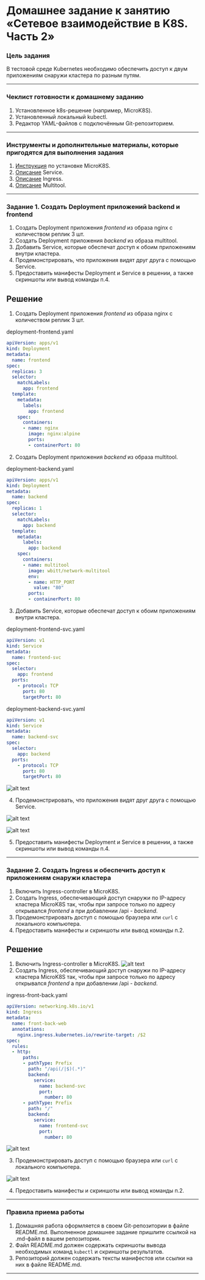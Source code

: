 # Домашнее задание к занятию «Сетевое взаимодействие в K8S. Часть 2»

### Цель задания

В тестовой среде Kubernetes необходимо обеспечить доступ к двум приложениям снаружи кластера по разным путям.

------

### Чеклист готовности к домашнему заданию

1. Установленное k8s-решение (например, MicroK8S).
2. Установленный локальный kubectl.
3. Редактор YAML-файлов с подключённым Git-репозиторием.

------

### Инструменты и дополнительные материалы, которые пригодятся для выполнения задания

1. [Инструкция](https://microk8s.io/docs/getting-started) по установке MicroK8S.
2. [Описание](https://kubernetes.io/docs/concepts/services-networking/service/) Service.
3. [Описание](https://kubernetes.io/docs/concepts/services-networking/ingress/) Ingress.
4. [Описание](https://github.com/wbitt/Network-MultiTool) Multitool.

------

### Задание 1. Создать Deployment приложений backend и frontend

1. Создать Deployment приложения _frontend_ из образа nginx с количеством реплик 3 шт.
2. Создать Deployment приложения _backend_ из образа multitool. 
3. Добавить Service, которые обеспечат доступ к обоим приложениям внутри кластера. 
4. Продемонстрировать, что приложения видят друг друга с помощью Service.
5. Предоставить манифесты Deployment и Service в решении, а также скриншоты или вывод команды п.4.

## Решение

1. Создать Deployment приложения _frontend_ из образа nginx с количеством реплик 3 шт.

deployment-frontend.yaml

```yaml
apiVersion: apps/v1
kind: Deployment
metadata:
  name: frontend
spec:
  replicas: 3
  selector:
    matchLabels:
      app: frontend
  template:
    metadata:
      labels:
        app: frontend
    spec:
      containers:
      - name: nginx
        image: nginx:alpine
        ports:
        - containerPort: 80
```

2. Создать Deployment приложения _backend_ из образа multitool. 

deployment-backend.yaml

```yaml
apiVersion: apps/v1
kind: Deployment
metadata:
  name: backend
spec:
  replicas: 1
  selector:
    matchLabels:
      app: backend
  template:
    metadata:
      labels:
        app: backend
    spec:
      containers:
      - name: multitool
        image: wbitt/network-multitool
        env:
        - name: HTTP_PORT
          value: "80"
        ports:
        - containerPort: 80
```

3. Добавить Service, которые обеспечат доступ к обоим приложениям внутри кластера. 

deployment-frontend-svc.yaml

```yaml
apiVersion: v1
kind: Service
metadata:
  name: frontend-svc
spec:
  selector:
    app: frontend
  ports:
    - protocol: TCP
      port: 80
      targetPort: 80
```

deployment-backend-svc.yaml

```yaml
apiVersion: v1
kind: Service
metadata:
  name: backend-svc
spec:
  selector:
    app: backend
  ports:
    - protocol: TCP
      port: 80
      targetPort: 80
```

![alt text](https://github.com/VN351/kube-05/raw/main/images/1-1.jpg)

4. Продемонстрировать, что приложения видят друг друга с помощью Service.

![alt text](https://github.com/VN351/kube-05/raw/main/images/1-2.jpg)

![alt text](https://github.com/VN351/kube-05/raw/main/images/1-3.jpg)

5. Предоставить манифесты Deployment и Service в решении, а также скриншоты или вывод команды п.4.
------

### Задание 2. Создать Ingress и обеспечить доступ к приложениям снаружи кластера

1. Включить Ingress-controller в MicroK8S.
2. Создать Ingress, обеспечивающий доступ снаружи по IP-адресу кластера MicroK8S так, чтобы при запросе только по адресу открывался _frontend_ а при добавлении /api - _backend_.
3. Продемонстрировать доступ с помощью браузера или `curl` с локального компьютера.
4. Предоставить манифесты и скриншоты или вывод команды п.2.

## Решение

1. Включить Ingress-controller в MicroK8S.
![alt text](https://github.com/VN351/kube-05/raw/main/images/2-1.jpg)
2. Создать Ingress, обеспечивающий доступ снаружи по IP-адресу кластера MicroK8S так, чтобы при запросе только по адресу открывался _frontend_ а при добавлении /api - _backend_.

ingress-front-back.yaml

```yaml
apiVersion: networking.k8s.io/v1
kind: Ingress
metadata:
  name: front-back-web
  annotations:
    nginx.ingress.kubernetes.io/rewrite-target: /$2
spec:
  rules:
  - http:
      paths:
      - pathType: Prefix
        path: "/api(/|$)(.*)"
        backend:
          service:
            name: backend-svc
            port:
              number: 80
      - pathType: Prefix
        path: "/"
        backend:
          service:
            name: frontend-svc
            port:
              number: 80
```

![alt text](https://github.com/VN351/kube-05/raw/main/images/2-2.jpg)

3. Продемонстрировать доступ с помощью браузера или `curl` с локального компьютера.

![alt text](https://github.com/VN351/kube-05/raw/main/images/2-3.jpg)

4. Предоставить манифесты и скриншоты или вывод команды п.2.

------

### Правила приема работы
1. Домашняя работа оформляется в своем Git-репозитории в файле README.md. Выполненное домашнее задание пришлите ссылкой на .md-файл в вашем репозитории.
2. Файл README.md должен содержать скриншоты вывода необходимых команд `kubectl` и скриншоты результатов.
3. Репозиторий должен содержать тексты манифестов или ссылки на них в файле README.md.

------

